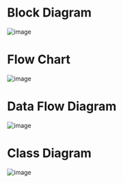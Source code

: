 # Block Diagram
![image](https://user-images.githubusercontent.com/101283423/168462430-b8193b16-ad00-47e5-8dcf-2c499f337949.png)

# Flow Chart
![image](https://user-images.githubusercontent.com/101283423/168462455-4081ba3f-e0d1-4772-8723-d2a85384b38c.png)

# Data Flow Diagram
![image](https://user-images.githubusercontent.com/101283423/168462478-0e3ea79d-51db-4375-a7a7-7dc432083f2c.png)

# Class Diagram
![image](https://user-images.githubusercontent.com/101283423/168462493-487229c3-2a07-4cbe-925f-072b2fd844c1.png)


